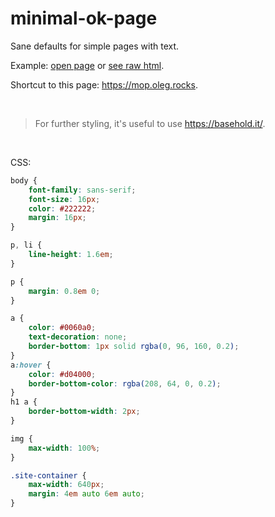 # minimal-ok-page

Sane defaults for simple pages with text. 

Example: [open page](https://reo7sp.github.io/minimal-ok-page/) or [see raw html](https://raw.githubusercontent.com/reo7sp/minimal-ok-page/master/index.html).

Shortcut to this page: https://mop.oleg.rocks.

<br>

>For further styling, it's useful to use https://basehold.it/.

<br>

CSS:
```css
body {
    font-family: sans-serif;
    font-size: 16px;
    color: #222222;
    margin: 16px;
}

p, li {
    line-height: 1.6em;
}

p {
    margin: 0.8em 0;
}

a {
    color: #0060a0;
    text-decoration: none;
    border-bottom: 1px solid rgba(0, 96, 160, 0.2);
}
a:hover {
    color: #d04000;
    border-bottom-color: rgba(208, 64, 0, 0.2);
}
h1 a {
    border-bottom-width: 2px;
}

img {
    max-width: 100%;
}

.site-container {
    max-width: 640px;
    margin: 4em auto 6em auto;
}
```
